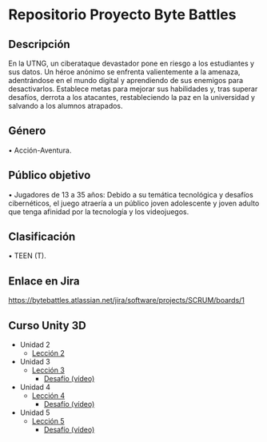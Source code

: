 # Repositorio Proyecto Byte Battles

## Descripción 
En la UTNG, un ciberataque devastador pone en riesgo a los estudiantes y sus datos. Un héroe anónimo se enfrenta valientemente a la amenaza, adentrándose en el mundo digital y aprendiendo de sus enemigos para desactivarlos. Establece metas para mejorar sus habilidades y, tras superar desafíos, derrota a los atacantes, restableciendo la paz en la universidad y salvando a los alumnos atrapados.

## Género
•	Acción-Aventura.

## Público objetivo
•	Jugadores de 13 a 35 años: Debido a su temática tecnológica y desafíos cibernéticos, el juego atraería a un público joven adolescente y joven adulto que tenga afinidad por la tecnología y los videojuegos.

## Clasificación
•	TEEN (T).

## Enlace en Jira
https://bytebattles.atlassian.net/jira/software/projects/SCRUM/boards/1

## Curso Unity 3D
- Unidad 2
  - [Lección 2](https://github.com/ManuelMatehuala/Juego/tree/Principal/Curso/Leccion2/Create%20with%20Code)
- Unidad 3
  - [Lección 3](https://github.com/ManuelMatehuala/Juego/tree/Principal/Curso/Leccion3/Create%20with%20Code)
    - [Desafío (vídeo)](https://drive.google.com/file/d/1eh7QgxhOJxtLDbKF18-E4WBE8lgSNbCj/view?usp=sharing)
- Unidad 4
  - [Lección 4](https://github.com/ManuelMatehuala/Juego/tree/Principal/Curso/Leccion_4/Create%20with%20Code/Desafio)
    - [Desafío (vídeo)](https://drive.google.com/file/d/1Az8Bwkysk6bJdFBzrSYEsaNC7wBmwFxZ/view?usp=sharing)
- Unidad 5
  - [Lección 5](https://github.com/ManuelMatehuala/Juego/tree/Principal/Curso/Leccion5/Create%20with%20Code)
    - [Desafío (vídeo)](https://drive.google.com/file/d/1J_ETrj4WP3xDXBy1c4E5oG64PJODs0SS/view?usp=sharing)


